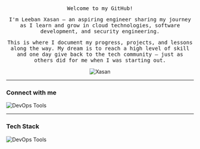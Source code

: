 <div align="center">
  <samp>
    <p>Welcome to my GitHub!</p>
    <p>I'm Leeban Xasan — an aspiring engineer sharing my journey as I learn and grow in cloud technologies, software development, and security engineering.</p>
    <p>This is where I document my progress, projects, and lessons along the way. My dream is to reach a high level of skill and one day give back to the tech community — just as others did for me when I was starting out.</p>
  </samp>
</div>


<p align="center"> <img src="https://komarev.com/ghpvc/?username=XasanAllOps&label=Profile%20views&color=d90429&style=flat" alt="Xasan"/></p>

---
### Connect with me
<p>
  <a href="https://www.linkedin.com/in/l-xasan/" target="_blank">
  <img src="https://skillicons.dev/icons?i=linkedin" alt="DevOps Tools" style="display: inline-block; vertical-align: middle;"/>
  </a>
</p>


---
### Tech Stack
<p> <img src="https://skillicons.dev/icons?i=aws,terraform,docker,git,linux,bash,gitlab,kubernetes" alt="DevOps Tools" style="pointer-events: none; display: inline-block; vertical-align: middle;"/> </p>
